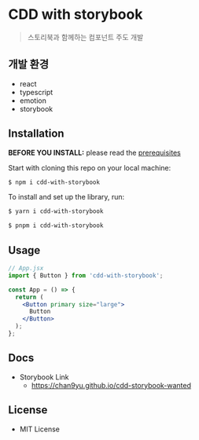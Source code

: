 # CDD with storybook

> 스토리북과 함께하는 컴포넌트 주도 개발

## 개발 환경

- react
- typescript
- emotion
- storybook

## Installation

**BEFORE YOU INSTALL:** please read the [prerequisites](#prerequisites)

Start with cloning this repo on your local machine:

```sh
$ npm i cdd-with-storybook
```

To install and set up the library, run:

```sh
$ yarn i cdd-with-storybook
```

```sh
$ pnpm i cdd-with-storybook
```

## Usage

```jsx
// App.jsx
import { Button } from 'cdd-with-storybook';

const App = () => {
  return (
    <Button primary size="large">
      Button
    </Button>
  );
};
```

## Docs

- Storybook Link
  - https://chan9yu.github.io/cdd-storybook-wanted

## License

- MIT License
